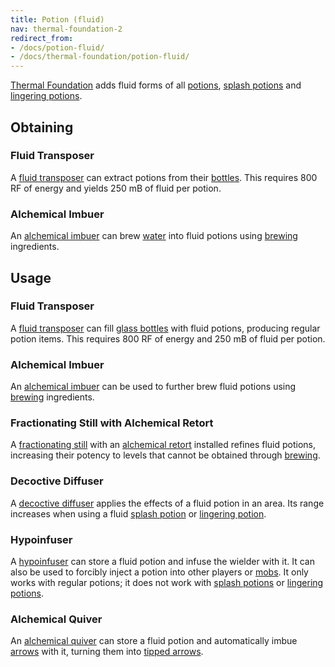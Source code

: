 ```yaml
---
title: Potion (fluid)
nav: thermal-foundation-2
redirect_from:
- /docs/potion-fluid/
- /docs/thermal-foundation/potion-fluid/
---
```


[Thermal Foundation](/docs/thermal-foundation-2/) adds fluid forms of all
[potions](https://minecraft.gamepedia.com/Potion), [splash
potions](https://minecraft.gamepedia.com/Splash_Potion) and [lingering
potions](https://minecraft.gamepedia.com/Lingering_Potion).


Obtaining
---------

### Fluid Transposer
A [fluid transposer](/docs/thermal-expansion/fluid-transposer/) can extract potions from their
[bottles](https://minecraft.gamepedia.com/Glass_Bottle). This requires 800 RF of
energy and yields 250 mB of fluid per potion.

### Alchemical Imbuer
An [alchemical imbuer](/docs/thermal-expansion/alchemical-imbuer/) can brew
[water](https://minecraft.gamepedia.com/Water) into fluid potions using
[brewing](https://minecraft.gamepedia.com/Brewing) ingredients.


Usage
-----

### Fluid Transposer
A [fluid transposer](/docs/thermal-expansion/fluid-transposer/) can fill [glass
bottles](https://minecraft.gamepedia.com/Glass_Bottle) with fluid potions,
producing regular potion items. This requires 800 RF of energy and 250 mB of
fluid per potion.

### Alchemical Imbuer
An [alchemical imbuer](/docs/thermal-expansion/alchemical-imbuer/) can be used to further brew
fluid potions using [brewing](https://minecraft.gamepedia.com/Brewing)
ingredients.

### Fractionating Still with Alchemical Retort
A [fractionating still](/docs/thermal-expansion/fractionating-still/) with an [alchemical
retort](/docs/thermal-expansion/augment-alchemical-retort/) installed refines fluid potions,
increasing their potency to levels that cannot be obtained through
[brewing](https://minecraft.gamepedia.com/Brewing).

### Decoctive Diffuser
A [decoctive diffuser](/docs/thermal-expansion/decoctive-diffuser/) applies the effects of a fluid
potion in an area. Its range increases when using a fluid [splash
potion](https://minecraft.gamepedia.com/Splash_Potion) or [lingering
potion](https://minecraft.gamepedia.com/Lingering_Potion).

### Hypoinfuser
A [hypoinfuser](/docs/thermal-innovation/hypoinfuser/) can store a fluid potion and infuse the
wielder with it. It can also be used to forcibly inject a potion into other
players or [mobs](https://minecraft.gamepedia.com/Mob). It only works with
regular potions; it does not work with [splash
potions](https://minecraft.gamepedia.com/Splash_Potion) or [lingering
potions](https://minecraft.gamepedia.com/Lingering_Potion).

### Alchemical Quiver
An [alchemical quiver](/docs/thermal-innovation/alchemical-quiver/) can store a fluid potion and
automatically imbue [arrows](https://minecraft.gamepedia.com/Arrow) with it,
turning them into [tipped arrows](https://minecraft.gamepedia.com/Tipped_Arrow).

